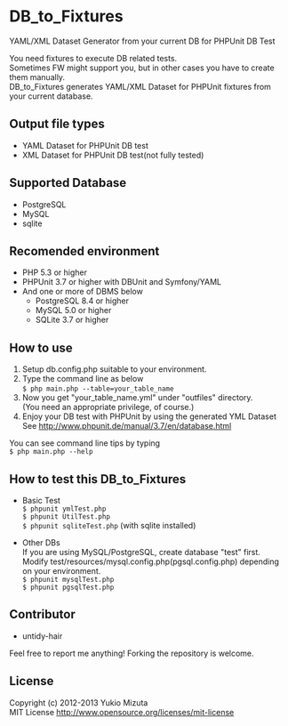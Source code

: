 DB_to_Fixtures
================================

YAML/XML Dataset Generator from your current DB for PHPUnit DB Test

You need fixtures to execute DB related tests.  
Sometimes FW might support you, but in other cases you have to create them manually.  
DB_to_Fixtures generates YAML/XML Dataset for PHPUnit fixtures from your current database.

Output file types
----------------------------------------------------------------------
* YAML Dataset for PHPUnit DB test
* XML Dataset for PHPUnit DB test(not fully tested)

Supported Database
----------------------------------------------------------------------
* PostgreSQL
* MySQL
* sqlite


Recomended environment
----------------------------------------------------------------------
* PHP 5.3 or higher
* PHPUnit 3.7 or higher with DBUnit and Symfony/YAML
* And one or more of DBMS below
    * PostgreSQL 8.4 or higher
    * MySQL 5.0 or higher
    * SQLite 3.7 or higher

How to use
----------------------------------------------------------------------

1. Setup db.config.php suitable to your environment.
2. Type the command line as below  
  ```$ php main.php --table=your_table_name```
3. Now you get "your_table_name.yml" under "outfiles" directory.  
   (You need an appropriate privilege, of course.)
4. Enjoy your DB test with PHPUnit by using the generated YML Dataset
  See http://www.phpunit.de/manual/3.7/en/database.html

You can see command line tips by typing  
  ```$ php main.php --help```

How to test this DB_to_Fixtures
----------------------------------------------------------------------
* Basic Test  
    ```$ phpunit ymlTest.php```  
    ```$ phpunit UtilTest.php```  
    ```$ phpunit sqliteTest.php``` (with sqlite installed)  

* Other DBs  
 If you are using MySQL/PostgreSQL, create database "test" first.  
 Modify test/resources/mysql.config.php(pgsql.config.php) depending on your environment.  
    ```$ phpunit mysqlTest.php```  
    ```$ phpunit pgsqlTest.php```

Contributor
----------------------------------------------------------------------
- untidy-hair

Feel free to report me anything!
Forking the repository is welcome.

License
----------------------------------------------------------------------
Copyright (c) 2012-2013 Yukio Mizuta  
MIT License http://www.opensource.org/licenses/mit-license
